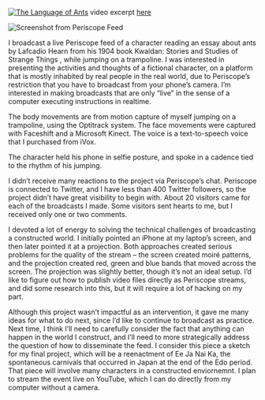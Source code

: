 [![The Language of Ants](http://i.imgur.com/99GAKu4.png)](https://vimeo.com/145761184 "The Language of Ants")
video excerpt [here](https://vimeo.com/145761184)

![Screenshot from Periscope Feed](http://i.imgur.com/CJqttqd.png)

I broadcast a live Periscope feed of a character reading an essay about ants by Lafcadio Hearn from his 1904 book Kwaidan: Stories and Studies of Strange Things , while jumping on a trampoline. I was interested in presenting the activities and thoughts of a fictional character, on a platform that is mostly inhabited by real people in the real world, due to Periscope’s restriction that you have to broadcast from your phone’s camera. I’m interested in making broadcasts that are only “live” in the sense of a computer executing instructions in realtime. 

The body movements are from motion capture of myself jumping on a trampoline, using the Optitrack system. The face movements were captured with Faceshift and a Microsoft Kinect. The voice is a text-to-speech voice that I purchased from iVox.  

The character held his phone in selfie posture, and spoke in a cadence tied to the rhythm of his jumping. 

I didn’t receive many reactions to the project via Periscope’s chat. Periscope is connected to Twitter, and I have less than 400 Twitter followers, so the project didn’t have great visibility to begin with. About 20 visitors came for each of the broadcasts I made. Some visitors sent hearts to me, but I received only one or two comments. 

I devoted a lot of energy to solving the technical challenges of broadcasting a constructed world. I initially pointed an iPhone at my laptop’s screen, and then later pointed it at a projection. Both approaches created serious problems for the quality of the stream – the screen created moiré patterns, and the projection created red, green and blue bands that moved across the screen. The projection was slightly better, though it’s not an ideal setup. I’d like to figure out how to publish video files directly as Periscope streams, and did some research into this, but it will require a lot of hacking on my part.

Although this project wasn’t impactful as an intervention, it gave me many ideas for what to do next, since I’d like to continue to broadcast as practice. Next time, I think I’ll need to carefully consider the fact that anything can happen in the world I construct, and I’ll need to more strategically address the question of how to disseminate the feed. I consider this piece a sketch for my final project, which will be a reenactment of Ee Ja Nai Ka, the spontaneous carnivals that occurred in Japan at the end of the Edo period. That piece will involve many characters in a constructed enviornemnt. I plan to stream the event live on YouTube, which I can do directly from my computer without a camera.
